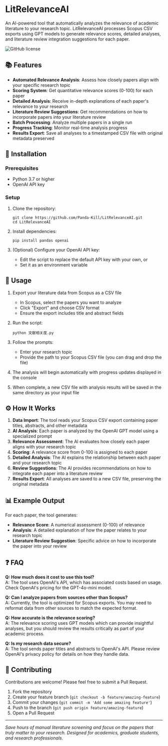 # LitRelevanceAI

An AI-powered tool that automatically analyzes the relevance of academic literature to your research topic. LitRelevanceAI processes Scopus CSV exports using GPT models to generate relevance scores, detailed analyses, and literature review integration suggestions for each paper.

![GitHub license](https://img.shields.io/badge/license-MIT-blue.svg)

## 📚 Features

- **Automated Relevance Analysis**: Assess how closely papers align with your specific research topic
- **Scoring System**: Get quantitative relevance scores (0-100) for each paper
- **Detailed Analysis**: Receive in-depth explanations of each paper's relevance to your research
- **Literature Review Suggestions**: Get recommendations on how to incorporate papers into your literature review
- **Batch Processing**: Analyze multiple papers in a single run
- **Progress Tracking**: Monitor real-time analysis progress
- **Results Export**: Save all analyses to a timestamped CSV file with original metadata preserved

## 🔧 Installation

### Prerequisites

- Python 3.7 or higher
- OpenAI API key

### Setup

1. Clone the repository:
   ```
   git clone https://github.com/Panda-Kill/LitRelevanceAI.git
   cd LitRelevanceAI
   ```

2. Install dependencies:
   ```
   pip install pandas openai
   ```

3. (Optional) Configure your OpenAI API key:
   - Edit the script to replace the default API key with your own, or
   - Set it as an environment variable

## 🚀 Usage

1. Export your literature data from Scopus as a CSV file
   - In Scopus, select the papers you want to analyze
   - Click "Export" and choose CSV format
   - Ensure the export includes title and abstract fields

2. Run the script:
   ```
   python 文献相关度.py
   ```

3. Follow the prompts:
   - Enter your research topic
   - Provide the path to your Scopus CSV file (you can drag and drop the file)

4. The analysis will begin automatically with progress updates displayed in the console

5. When complete, a new CSV file with analysis results will be saved in the same directory as your input file

## ⚙️ How It Works

1. **Data Import**: The tool reads your Scopus CSV export containing paper titles, abstracts, and other metadata
2. **AI Analysis**: Each paper is analyzed by the OpenAI GPT model using a specialized prompt
3. **Relevance Assessment**: The AI evaluates how closely each paper aligns with your research topic
4. **Scoring**: A relevance score from 0-100 is assigned to each paper
5. **Detailed Analysis**: The AI explains the relationship between each paper and your research topic
6. **Review Suggestions**: The AI provides recommendations on how to integrate each paper into a literature review
7. **Results Export**: All analyses are saved to a new CSV file, preserving the original metadata

## 📊 Example Output

For each paper, the tool generates:

- **Relevance Score**: A numerical assessment (0-100) of relevance
- **Analysis**: A detailed explanation of how the paper relates to your research topic
- **Literature Review Suggestion**: Specific advice on how to incorporate the paper into your review

## ❓ FAQ

**Q: How much does it cost to use this tool?**  
A: The tool uses OpenAI's API, which has associated costs based on usage. Check OpenAI's pricing for the GPT-4o-mini model.

**Q: Can I analyze papers from sources other than Scopus?**  
A: Currently, the tool is optimized for Scopus exports. You may need to reformat data from other sources to match the expected format.

**Q: How accurate is the relevance scoring?**  
A: The relevance scoring uses GPT models which can provide insightful analyses, but you should review the results critically as part of your academic process.

**Q: Is my research data secure?**  
A: The tool sends paper titles and abstracts to OpenAI's API. Please review OpenAI's privacy policy for details on how they handle data.

## 🤝 Contributing

Contributions are welcome! Please feel free to submit a Pull Request.

1. Fork the repository
2. Create your feature branch (`git checkout -b feature/amazing-feature`)
3. Commit your changes (`git commit -m 'Add some amazing feature'`)
4. Push to the branch (`git push origin feature/amazing-feature`)
5. Open a Pull Request
---

*Save hours of manual literature screening and focus on the papers that truly matter to your research. Designed for academics, graduate students, and research professionals.*
